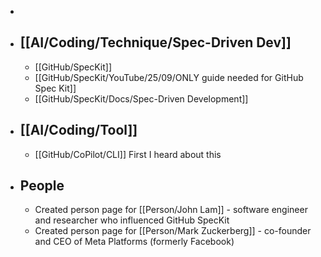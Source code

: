 -
- ## [[AI/Coding/Technique/Spec-Driven Dev]]
	- [[GitHub/SpecKit]]
	- [[GitHub/SpecKit/YouTube/25/09/ONLY guide needed for GitHub Spec Kit]]
	- [[GitHub/SpecKit/Docs/Spec-Driven Development]]
- ## [[AI/Coding/Tool]]
	- [[GitHub/CoPilot/CLI]] First I heard about this
- ## People
	- Created person page for [[Person/John Lam]] - software engineer and researcher who influenced GitHub SpecKit
	- Created person page for [[Person/Mark Zuckerberg]] - co-founder and CEO of Meta Platforms (formerly Facebook)
